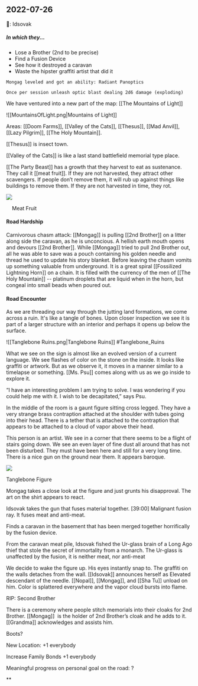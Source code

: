 ## 2022-07-26
🐐: Idsovak

##### In which they...
* Lose a Brother (2nd to be precise)
* Find a Fusion Device
* See how it destroyed a caravan
* Waste the hipster graffiti artist that did it
  
```
Mongag leveled and got an ability: Radiant Panoptics

Once per session unleash optic blast dealing 2d6 damage (exploding)
```
  
We have ventured into a new part of the map:  [[The Mountains of Light]]

![[MountainsOfLight.png|Mountains of Light]] 

Areas: [[Doom Farms]], [[Valley of the Cats]], [[Thesus]], [[Mad Anvil]], [[Lazy Pilgrim]], [[The Holy Mountain]].

[[Thesus]] is insect town.

[[Valley of the Cats]] is like a last stand battlefield memorial type place.
  
[[The Party Beast]] has a growth that they harvest to eat as sustenance. They call it [[meat fruit]]. If they are not harvested, they attract other scavengers. If people don’t remove them, it will rub up against things like buildings to remove them. If they are not harvested in time, they rot. 

![](https://lh4.googleusercontent.com/D-OCy9MTg-ilKrLg-8x5O-icP23LVyiEITBcwgN9n40XMjeOfVM8OJWVXLLiAfHmAdnRLSNWJdI7bBOiywb2Hizkqnc6inq0-Cf5gPcC2a9do-LJneb7Ovi2jtNEzpau9mSNcLt5WthDMIT7jqDVdQ)

    Meat Fruit

  
#### Road Hardship
Carnivorous chasm attack: [[Mongag]] is pulling [[2nd Brother]] on a litter along side the caravan, as he is unconcious. A hellish earth mouth opens and devours [[2nd Brother]]. While [[Mongag]] tried to pull 2nd Brother out,  all he was able to save was a pouch containing his golden needle and thread he used to update his story blanket. Before leaving the chasm vomits up something valuable from underground. It is a great spiral [[Fossilized Lightning Horn]] on a chain. It is filled with the currency of the men of [[The Holy Mountain]] -- platinum droplets that are liquid when in the horn, but congeal into small beads when poured out.  

#### Road Encounter
As we are threading our way through the jutting land formations, we come across a ruin. It's like a tangle of bones. Upon closer inspection we see it is part of a larger structure with an interior and perhaps it opens up below the surface. 

![[Tanglebone Ruins.png|Tanglebone Ruins]]
#Tanglebone_Ruins

What we see on the sign is almost like an evolved version of a current language. We see flashes of color on the stone on the inside. It looks like graffiti or artwork. But as we observe it, it moves in a manner similar to a timelapse or something. [[Ms. Psu]] comes along with us as we go inside to explore it. 

  

“I have an interesting problem I am trying to solve. I was wondering if you could help me with it. I wish to be decapitated,” says Psu.
 
  

In the middle of the room is a gaunt figure sitting cross legged. They have a very strange brass contraption attached at the shoulder with tubes going into their head. There is a tether that is attached to the contraption that appears to be attached to a cloud of vapor above their head. 

  

This person is an artist. We see in a corner that there seems to be a flight of stairs going down. We see an even layer of fine dust all around that has not been disturbed. They must have been here and still for a very long time. There is a nice gun on the ground near them. It appears baroque. 

![](https://lh3.googleusercontent.com/NPtHZtFH2oONai8pghWmTt_0ThMmg4FsK7zHpshgHfib36GVxW4L_2QxSZCNjNfiz29RVxSHhRs7OF0uBbQea3KWyWyYUqnuM4pN4iZL5FfKn-vk96c562KVR3BMC4QfCorzzT7xcZJ409oCFTQ_3VA)

Tanglebone Figure

  

Mongag takes a close look at the figure and just grunts his disapproval. The art on the shirt appears to react. 

  

Idsovak takes the gun that fuses material together. [39:00] Malignant fusion ray. It fuses meat and anti-meat.

  

Finds a caravan in the basement that has been merged together horrifically by the fusion device. 

  

From the caravan meat pile, Idsovak fished the Ur-glass brain of a Long Ago thief that stole the secret of immortality from a monarch. The Ur-glass is unaffected by the fusion, it is neither meat, nor anti-meat

  

We decide to wake the figure up. His eyes instantly snap to. The graffiti on the walls detaches from the wall. [[Idsovak]] announces herself as Elevated descendant of the needle. [[Nopal]], [[Mongag]], and [[Sha Tu]] unload on him. Color is splattered everywhere and the vapor cloud bursts into flame. 

  

RIP: Second Brother

There is a ceremony where people stitch memorials into their cloaks for 2nd Brother. [[Mongag]]  is the holder of 2nd Brother’s cloak and he adds to it. [[Grandma]] acknowledges and assists him. 

  

Boots? 

  

New Location: +1 everybody

Increase Family Bonds +1 everybody

Meaningful progress on personal goal on the road: ?

**